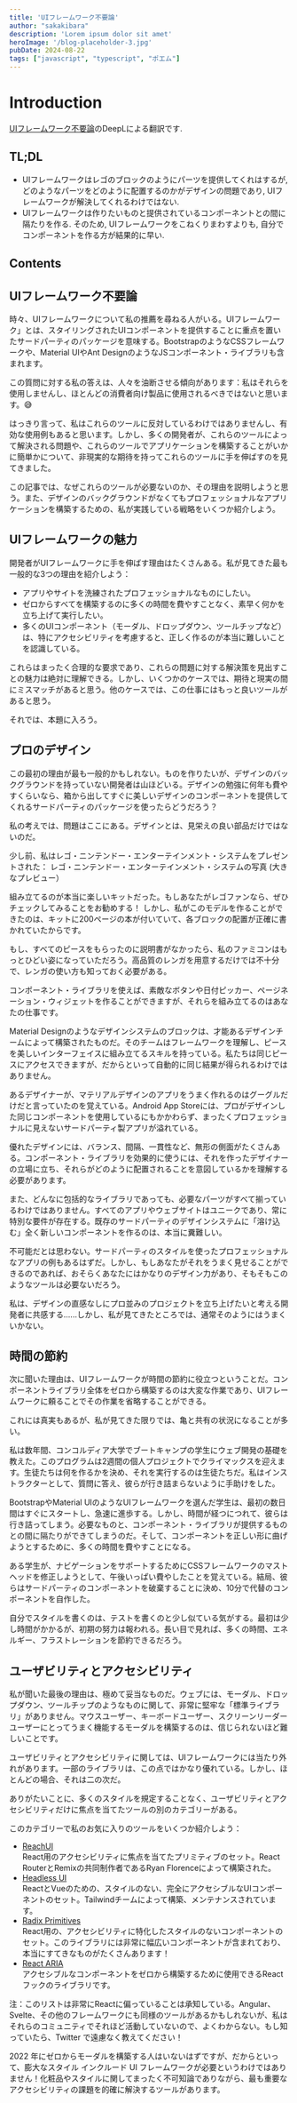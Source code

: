 ```yaml
---
title: 'UIフレームワーク不要論'
author: "sakakibara"
description: 'Lorem ipsum dolor sit amet'
heroImage: '/blog-placeholder-3.jpg'
pubDate: 2024-08-22
tags: ["javascript", "typescript", "ポエム"]
---
```


# Introduction
[UIフレームワーク不要論](https://www.smashingmagazine.com/2022/05/you-dont-need-ui-framework/)のDeepLによる翻訳です.

## TL;DL
- UIフレームワークはレゴのブロックのようにパーツを提供してくれはするが, どのようなパーツをどのように配置するのかがデザインの問題であり, UIフレームワークが解決してくれるわけではない.
- UIフレームワークは作りたいものと提供されているコンポーネントとの間に隔たりを作る. そのため, UIフレームワークをこねくりまわすよりも, 自分でコンポーネントを作る方が結果的に早い.


## Contents
## UIフレームワーク不要論
時々、UIフレームワークについて私の推薦を尋ねる人がいる。UIフレームワーク」とは、スタイリングされたUIコンポーネントを提供することに重点を置いたサードパーティのパッケージを意味する。BootstrapのようなCSSフレームワークや、Material UIやAnt DesignのようなJSコンポーネント・ライブラリも含まれます。

この質問に対する私の答えは、人々を油断させる傾向があります：私はそれらを使用しませんし、ほとんどの消費者向け製品に使用されるべきではないと思います。😅

はっきり言って、私はこれらのツールに反対しているわけではありませんし、有効な使用例もあると思います。しかし、多くの開発者が、これらのツールによって解決される問題や、これらのツールでアプリケーションを構築することがいかに簡単かについて、非現実的な期待を持ってこれらのツールに手を伸ばすのを見てきました。

この記事では、なぜこれらのツールが必要ないのか、その理由を説明しようと思う。また、デザインのバックグラウンドがなくてもプロフェッショナルなアプリケーションを構築するための、私が実践している戦略をいくつか紹介しよう。
## UIフレームワークの魅力

開発者がUIフレームワークに手を伸ばす理由はたくさんある。私が見てきた最も一般的な3つの理由を紹介しよう：

- アプリやサイトを洗練されたプロフェッショナルなものにしたい。
- ゼロからすべてを構築するのに多くの時間を費やすことなく、素早く何かを立ち上げて実行したい。
- 多くのUIコンポーネント（モーダル、ドロップダウン、ツールチップなど）は、特にアクセシビリティを考慮すると、正しく作るのが本当に難しいことを認識している。

これらはまったく合理的な要求であり、これらの問題に対する解決策を見出すことの魅力は絶対に理解できる。しかし、いくつかのケースでは、期待と現実の間にミスマッチがあると思う。他のケースでは、この仕事にはもっと良いツールがあると思う。

それでは、本題に入ろう。

## プロのデザイン

この最初の理由が最も一般的かもしれない。ものを作りたいが、デザインのバックグラウンドを持っていない開発者は山ほどいる。デザインの勉強に何年も費やすくらいなら、箱から出してすぐに美しいデザインのコンポーネントを提供してくれるサードパーティのパッケージを使ったらどうだろう？

私の考えでは、問題はここにある。デザインとは、見栄えの良い部品だけではないのだ。

少し前、私はレゴ・ニンテンドー・エンターテインメント・システムをプレゼントされた：
レゴ・ニンテンドー・エンターテインメント・システムの写真
(大きなプレビュー）

組み立てるのが本当に楽しいキットだった。もしあなたがレゴファンなら、ぜひチェックしてみることをお勧めする！
しかし、私がこのモデルを作ることができたのは、キットに200ページの本が付いていて、各ブロックの配置が正確に書かれていたからです。

もし、すべてのピースをもらったのに説明書がなかったら、私のファミコンはもっとひどい姿になっていただろう。高品質のレンガを用意するだけでは不十分で、レンガの使い方も知っておく必要がある。

コンポーネント・ライブラリを使えば、素敵なボタンや日付ピッカー、ページネーション・ウィジェットを作ることができますが、それらを組み立てるのはあなたの仕事です。

Material Designのようなデザインシステムのブロックは、才能あるデザインチームによって構築されたものだ。そのチームはフレームワークを理解し、ピースを美しいインターフェイスに組み立てるスキルを持っている。私たちは同じピースにアクセスできますが、だからといって自動的に同じ結果が得られるわけではありません。

あるデザイナーが、マテリアルデザインのアプリをうまく作れるのはグーグルだけだと言っていたのを覚えている。Android App Storeには、プロがデザインした同じコンポーネントを使用しているにもかかわらず、まったくプロフェッショナルに見えないサードパーティ製アプリが溢れている。

優れたデザインには、バランス、間隔、一貫性など、無形の側面がたくさんある。コンポーネント・ライブラリを効果的に使うには、それを作ったデザイナーの立場に立ち、それらがどのように配置されることを意図しているかを理解する必要があります。

また、どんなに包括的なライブラリであっても、必要なパーツがすべて揃っているわけではありません。すべてのアプリやウェブサイトはユニークであり、常に特別な要件が存在する。既存のサードパーティのデザインシステムに「溶け込む」全く新しいコンポーネントを作るのは、本当に糞難しい。

不可能だとは思わない。サードパーティのスタイルを使ったプロフェッショナルなアプリの例もあるはずだ。しかし、もしあなたがそれをうまく見せることができるのであれば、おそらくあなたにはかなりのデザイン力があり、そもそもこのようなツールは必要ないだろう。

私は、デザインの直感なしにプロ並みのプロジェクトを立ち上げたいと考える開発者に共感する......しかし、私が見てきたところでは、通常そのようにはうまくいかない。

## 時間の節約
次に聞いた理由は、UIフレームワークが時間の節約に役立つということだ。コンポーネントライブラリ全体をゼロから構築するのは大変な作業であり、UIフレームワークに頼ることでその作業を省略することができる。

これには真実もあるが、私が見てきた限りでは、亀と共有の状況になることが多い。

私は数年間、コンコルディア大学でブートキャンプの学生にウェブ開発の基礎を教えた。このプログラムは2週間の個人プロジェクトでクライマックスを迎えます。生徒たちは何を作るかを決め、それを実行するのは生徒たちだ。私はインストラクターとして、質問に答え、彼らが行き詰まらないように手助けをした。

BootstrapやMaterial UIのようなUIフレームワークを選んだ学生は、最初の数日間はすぐにスタートし、急速に進歩する。しかし、時間が経つにつれて、彼らは行き詰ってしまう。必要なものと、コンポーネント・ライブラリが提供するものとの間に隔たりができてしまうのだ。そして、コンポーネントを正しい形に曲げようとするために、多くの時間を費やすことになる。

ある学生が、ナビゲーションをサポートするためにCSSフレームワークのマストヘッドを修正しようとして、午後いっぱい費やしたことを覚えている。結局、彼らはサードパーティのコンポーネントを破棄することに決め、10分で代替のコンポーネントを自作した。

自分でスタイルを書くのは、テストを書くのと少し似ている気がする。最初は少し時間がかかるが、初期の努力は報われる。長い目で見れば、多くの時間、エネルギー、フラストレーションを節約できるだろう。

## ユーザビリティとアクセシビリティ

私が聞いた最後の理由は、極めて妥当なものだ。ウェブには、モーダル、ドロップダウン、ツールチップのようなものに関して、非常に堅牢な「標準ライブラリ」がありません。マウスユーザー、キーボードユーザー、スクリーンリーダーユーザーにとってうまく機能するモーダルを構築するのは、信じられないほど難しいことです。

ユーザビリティとアクセシビリティに関しては、UIフレームワークには当たり外れがあります。一部のライブラリは、この点ではかなり優れている。しかし、ほとんどの場合、それは二の次だ。

ありがたいことに、多くのスタイルを規定することなく、ユーザビリティとアクセシビリティだけに焦点を当てたツールの別のカテゴリーがある。

このカテゴリーで私のお気に入りのツールをいくつか紹介しよう：

- [ReachUI](https://reach.tech/)  
React用のアクセシビリティに焦点を当てたプリミティブのセット。React RouterとRemixの共同制作者であるRyan Florenceによって構築された。
- [Headless UI](https://headlessui.dev/)  
ReactとVueのための、スタイルのない、完全にアクセシブルなUIコンポーネントのセット。Tailwindチームによって構築、メンテナンスされています。
- [Radix Primitives](https://www.radix-ui.com/)  
React用の、アクセシビリティに特化したスタイルのないコンポーネントのセット。このライブラリには非常に幅広いコンポーネントが含まれており、本当にすてきなものがたくさんあります！
- [React ARIA](https://react-spectrum.adobe.com/react-aria/)  
アクセシブルなコンポーネントをゼロから構築するために使用できるReactフックのライブラリです。

注：このリストは非常にReactに偏っていることは承知している。Angular、Svelte、その他のフレームワークにも同様のツールがあるかもしれないが、私はそれらのコミュニティでそれほど活動していないので、よくわからない。もし知っていたら、Twitter で遠慮なく教えてください！

2022 年にゼロからモーダルを構築する人はいないはずですが、だからといって、膨大なスタイル インクルード UI フレームワークが必要というわけではありません！化粧品やスタイルに関してまったく不可知論でありながら、最も重要なアクセシビリティの課題を的確に解決するツールがあります。
